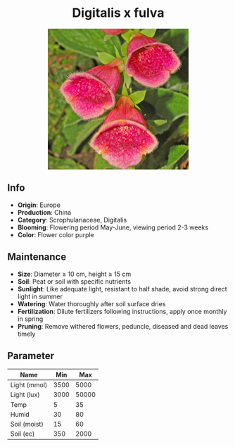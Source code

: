 <h1 align='center'>Digitalis x fulva</h1>
<p align="center">
    <img 
        align='center'
        width='320'
        src="../images/digitalis x fulva.png" 
        alt='Digitalis x fulva' />
</p>

## Info

 - **Origin**: Europe
 - **Production**: China
 - **Category**: Scrophulariaceae, Digitalis
 - **Blooming**: Flowering period May-June, viewing period 2-3 weeks
 - **Color**: Flower color purple

## Maintenance

 - **Size**: Diameter ≥ 10 cm, height ≥ 15 cm
 - **Soil**: Peat or soil with specific nutrients
 - **Sunlight**: Like adequate light, resistant to half shade, avoid strong direct light in summer
 - **Watering**: Water thoroughly after soil surface dries
 - **Fertilization**: Dilute fertilizers following instructions, apply once monthly in spring
 - **Pruning**: Remove withered flowers, peduncle, diseased and dead leaves timely

## Parameter

| Name         | Min  | Max   |
|--------------|------|-------|
| Light (mmol) | 3500 | 5000  |
| Light (lux)  | 3000 | 50000 |
| Temp         | 5    | 35    |
| Humid        | 30   | 80    |
| Soil (moist) | 15   | 60    |
| Soil (ec)    | 350  | 2000  |